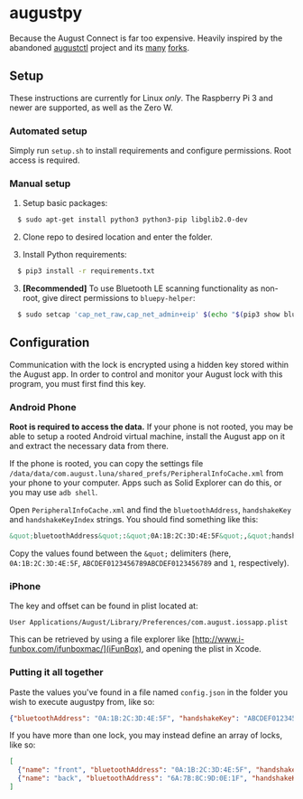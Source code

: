 # augustpy

Because the August Connect is far too expensive. Heavily inspired by the abandoned [augustctl](https://github.com/terrcin/augustctl) project and its [many](https://github.com/robson83/augustctl) [forks](https://github.com/ethitter/augustctl).

## Setup

These instructions are currently for Linux *only*. The Raspberry Pi 3 and newer are supported, as well as the Zero W.

### Automated setup

Simply run `setup.sh` to install requirements and configure permissions. Root access is required.

### Manual setup

1. Setup basic packages:
```bash
  $ sudo apt-get install python3 python3-pip libglib2.0-dev
```

2. Clone repo to desired location and enter the folder.

2. Install Python requirements:
```bash
  $ pip3 install -r requirements.txt
```

3. **[Recommended]** To use Bluetooth LE scanning functionality as non-root, give direct permissions to `bluepy-helper`:
```bash
  $ sudo setcap 'cap_net_raw,cap_net_admin+eip' $(echo "$(pip3 show bluepy | grep Location: | cut -c 11-)/bluepy/bluepy-helper")
```

## Configuration

Communication with the lock is encrypted using a hidden key stored within the August app. In order to control and monitor your August lock with this program, you must first find this key.

### Android Phone

**Root is required to access the data.** If your phone is not rooted, you may be able to setup a rooted Android virtual machine, install the August app on it and extract the necessary data from there.

If the phone is rooted, you can copy the settings file `/data/data/com.august.luna/shared_prefs/PeripheralInfoCache.xml` from your phone to your computer. Apps such as Solid Explorer can do this, or you may use `adb shell`.

Open `PeripheralInfoCache.xml` and find the `bluetoothAddress`, `handshakeKey` and `handshakeKeyIndex` strings. You should find something like this:
```xml
&quot;bluetoothAddress&quot;:&quot;0A:1B:2C:3D:4E:5F&quot;,&quot;handshakeKey&quot;:&quot;ABCDEF0123456789ABCDEF0123456789&quot;,&quot;handshakeKeyIndex&quot;:1
```

Copy the values found between the `&quot;` delimiters (here, `0A:1B:2C:3D:4E:5F`, `ABCDEF0123456789ABCDEF0123456789` and `1`, respectively).

### iPhone

The key and offset can be found in plist located at:

    User Applications/August/Library/Preferences/com.august.iossapp.plist

This can be retrieved by using a file explorer like [http://www.i-funbox.com/ifunboxmac/](iFunBox), and opening the plist in Xcode.

### Putting it all together

Paste the values you've found in a file named `config.json` in the folder you wish to execute augustpy from, like so:
```json
{"bluetoothAddress": "0A:1B:2C:3D:4E:5F", "handshakeKey": "ABCDEF0123456789ABCDEF0123456789", "handshakeKeyIndex": 1}
```

If you have more than one lock, you may instead define an array of locks, like so:
```json
[
  {"name": "front", "bluetoothAddress": "0A:1B:2C:3D:4E:5F", "handshakeKey": "ABCDEF0123456789ABCDEF0123456789", "handshakeKeyIndex": 1},
  {"name": "back", "bluetoothAddress": "6A:7B:8C:9D:0E:1F", "handshakeKey": "ABCDEF0123456789ABCDEF0123456789", "handshakeKeyIndex": 1}
]
```